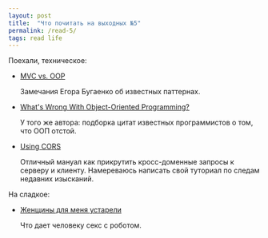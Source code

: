 ```yaml
---
layout: post
title:  "Что почитать на выходных №5"
permalink: /read-5/
tags: read life
---
```


Поехали, техническое:

- [MVC vs. OOP](http://www.yegor256.com/2016/12/13/mvc-vs-oop.html)

  Замечания Егора Бугаенко об известных паттернах.

- [What's Wrong With Object-Oriented Programming?](http://www.yegor256.com/2016/08/15/what-is-wrong-object-oriented-programming.html)

  У того же автора: подборка цитат известных программистов о том, что ООП отстой.

- [Using CORS](https://www.html5rocks.com/en/tutorials/cors/)

  Отличный мануал как прикрутить кросс-доменные запросы к серверу и
  клиенту. Намереваюсь написать свой туториал по следам недавних изысканий.

На сладкое:

- [Женщины для меня устарели](https://snob.ru/selected/entry/117376)

  Что дает человеку секс с роботом.

